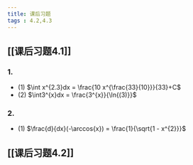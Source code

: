 ```yaml
---
title: 课后习题
tags : 4.2,4.3 
---
```

## [[课后习题4.1]]
### 1.
- (1) $\int x^{2.3}dx = \frac{10 x^{\frac{33}{10}}}{33}+C$
- (2) $\int3^{x}dx = \frac{3^{x}}{\ln{(3)}}$
### 2.
- (1) $\frac{d}{dx}(-\arccos{x}) = \frac{1}{\sqrt{1 - x^{2}}}$
## [[课后习题4.2]]
